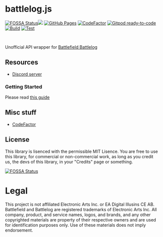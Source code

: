 # battlelog.js

[![FOSSA Status](https://app.fossa.com/api/projects/git%2Bgithub.com%2FNefomemes%2Fbattlelog.js.svg?type=shield)](https://app.fossa.com/projects/git%2Bgithub.com%2FNefomemes%2Fbattlelog.js?ref=badge_shield)![](https://img.shields.io/github/workflow/status/Nefomemes/battlelog.js/ESLint?label=ESLint)
[![GitHub Pages](https://github.com/Nefomemes/battlelog.js/actions/workflows/docs.yml/badge.svg)](https://github.com/Nefomemes/battlelog.js/actions/workflows/docs.yml)
[![CodeFactor](https://www.codefactor.io/repository/github/nefomemes/battlelog.js/badge)](https://www.codefactor.io/repository/github/nefomemes/battlelog.js)
[![Gitpod ready-to-code](https://img.shields.io/badge/Gitpod-ready--to--code-blue?logo=gitpod)](https://gitpod.io/#https://github.com/Nefomemes/battlelog.js)
[![Build](https://github.com/Nefomemes/battlelog.js/actions/workflows/build.yml/badge.svg)](https://github.com/Nefomemes/battlelog.js/actions/workflows/browser.yml)
[![Test](https://github.com/Nefomemes/battlelog.js/actions/workflows/test.yml/badge.svg)](https://github.com/Nefomemes/battlelog.js/actions/workflows/test.yml)

<br/>

Unofficial API wrapper for
[Battlefield Battlelog](https://battlelog.battlefield.com)

## Resources

- [Discord server](https://discord.gg/gTB3Vzf5)

### Getting Started
Please read [this guide](tree/docs/getting_started.md)

## Misc stuff

- [CodeFactor](https://www.codefactor.io/repository/github/nefomemes/battlelog.js/issues)

## License

This library is lisenced with the permissible MIT Lisence. You are free to use
this library, for commercial or non-commercial work, as long as you credit us,
the devs of this library, in your "Credits" page or something.

[![FOSSA Status](https://app.fossa.com/api/projects/git%2Bgithub.com%2FNefomemes%2Fbattlelog.js.svg?type=large)](https://app.fossa.com/projects/git%2Bgithub.com%2FNefomemes%2Fbattlelog.js?ref=badge_large)

# Legal

This project is not affiliated Electronic Arts Inc. or EA Digital Illusins CE
AB. Battlefield and Battlelog are registered trademarks of Electronic Arts Inc.
All company, product, and service names, logos, and brands, and any other
copyrighted materials are property of their respective owners and are used for
identification purposes only. Use of these materials does not imply endorsement.
